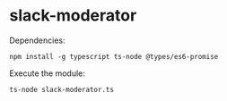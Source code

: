 # slack-moderator

Dependencies:

`npm install -g typescript ts-node @types/es6-promise`

Execute the module:

`ts-node slack-moderator.ts`